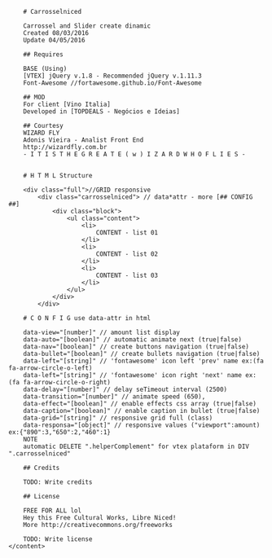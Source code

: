 <snippet>
	<content>

		# Carrosselniced

		Carrossel and Slider create dinamic
		Created 08/03/2016
		Update 04/05/2016

		## Requires

		BASE (Using)
		[VTEX] jQuery v.1.8 - Recommended jQuery v.1.11.3
		Font-Awesome //fortawesome.github.io/Font-Awesome

		## MOD
		For client [Vino Italia]
		Developed in [TOPDEALS - Negócios e Ideias]

		## Courtesy
		WIZARD FLY
		Adonis Vieira - Analist Front End
		http://wizardfly.com.br
		- I T I S T H E G R E A T E ( w ) I Z A R D W H O F L I E S -


		# H T M L Structure

		<div class="full">//GRID responsive
			<div class="carrosselniced"> // data*attr - more [## CONFIG ##]
				<div class="block">
					<ul class="content">
						<li>
							CONTENT - list 01
						</li>
						<li>
							CONTENT - list 02
						</li>
						<li>
							CONTENT - list 03
						</li>
					</ul>
				</div>
			</div>

		# C O N F I G use data-attr in html

		data-view="[number]" // amount list display
		data-auto="[boolean]" // automatic animate next (true|false)
		data-nav="[boolean]" // create buttons navigation (true|false)
		data-bullet="[boolean]" // create bullets navigation (true|false)
		data-left="[string]" // 'fontawesome' icon left 'prev' name ex:(fa fa-arrow-circle-o-left)
		data-left="[string]" // 'fontawesome' icon right 'next' name ex:(fa fa-arrow-circle-o-right)
		data-delay="[number]" // delay seTimeout interval (2500)
		data-transition="[number]" // animate speed (650),
		data-effect="[boolean]" // enable effects css array (true|false)
		data-caption="[boolean]" // enable caption in bullet (true|false)
		data-grid="[string]" // responsive grid full (class)
		data-responsa="[object]" // responsive values ("viewport":amount) ex:{"890":3,"650":2,"460":1}
		NOTE
		automatic DELETE ".helperComplement" for vtex plataform in DIV ".carrosselniced"

		## Credits

		TODO: Write credits

		## License

		FREE FOR ALL lol
		Hey this Free Cultural Works, Libre Niced!
		More http://creativecommons.org/freeworks

		TODO: Write license
	</content>
</snippet>